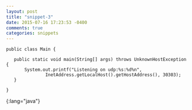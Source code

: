 ```yaml
---
layout: post
title: "snippet-3"
date: 2015-07-16 17:23:53 -0400
comments: true
categories: snippets
---
```


    public class Main {

       public static void main(String[] args) throws UnknownHostException {
           System.out.printf("Listening on udp:%s:%d%n",
                   InetAddress.getLocalHost().getHostAddress(), 30303);
       } 
 
    }
{:lang="java"}
